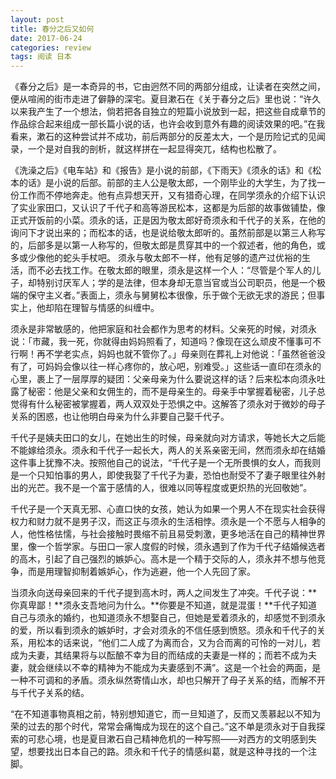 ```yaml
---
layout: post
title: 春分之后又如何
date: 2017-06-24
categories: review
tags: 阅读 日本
---
```


《春分之后》是一本奇异的书，它由迥然不同的两部分组成，让读者在突然之间，便从喧闹的街市走进了僻静的深宅。夏目漱石在《关于春分之后》里也说：<q>许久以来我产生了一个想法，倘若把各自独立的短篇小说放到一起，把这些自成章节的作品综合起来组成一部长篇小说的话，也许会收到意外有趣的阅读效果的吧。</q>在我看来，漱石的这种尝试并不成功，前后两部分的反差太大，一个是历险记式的见闻录，一个是对自我的剖析，就这样拼在一起显得突兀，结构也松散了。

《洗澡之后》《电车站》和《报告》是小说的前部，《下雨天》《须永的话》和《松本的话》是小说的后部。前部的主人公是敬太郎，一个刚毕业的大学生，为了找一份工作而不停地奔走。他有点异想天开，又有猎奇心理，在同学须永的介绍下认识了实业家田口，又认识了千代子和高等游民松本，这都是为后部的故事做铺垫，像正式开饭前的小菜。须永的话，正是因为敬太郎好奇须永和千代子的关系，在他的询问下才说出来的；而松本的话，也是说给敬太郎听的。虽然前部是以第三人称写的，后部多是以第一人称写的，但敬太郎是贯穿其中的一个叙述者，他的角色，或多或少像他的蛇头手杖吧。
须永与敬太郎不一样，他有足够的遗产过优裕的生活，而不必去找工作。在敬太郎的眼里，须永是这样一个人：<q>尽管是个军人的儿子，却特别讨厌军人；学的是法律，但本身却无意当官或当公司职员，他是一个极端的保守主义者。</q>表面上，须永与舅舅松本很像，乐于做个无欲无求的游民；但事实上，他却陷在理智与情感的纠缠中。

须永是非常敏感的，他把家庭和社会都作为思考的材料。父亲死的时候，对须永说：「市藏，我一死，你就得由妈妈照看了，知道吗？像现在这么顽皮不懂事可不行啊！再不学老实点，妈妈也就不管你了。」母亲则在葬礼上对他说：「虽然爸爸没有了，可妈妈会像以往一样心疼你的，放心吧，别难受。」这些话一直印在须永的心里，裹上了一层厚厚的疑团：父亲母亲为什么要说这样的话？后来松本向须永吐露了秘密：他是父亲和女佣生的，而不是母亲生的。母亲手中掌握着秘密，儿子总觉得有什么秘密被掌握着，两人双双处于恐惧之中。这解答了须永对于微妙的母子关系的困惑，也让他明白母亲为什么非要自己娶千代子。

千代子是姨夫田口的女儿，在她出生的时候，母亲就向对方请求，等她长大之后能不能嫁给须永。须永和千代子一起长大，两人的关系亲密无间，然而须永却在结婚这件事上犹豫不决。按照他自己的说法，<q>千代子是一个无所畏惧的女人，而我则是一个只知怕事的男人，即使我娶了千代子为妻，恐怕也耐受不了妻子眼里往外射出的光芒。我不是一个富于感情的人，很难以同等程度或更炽热的光回敬她</q>。

千代子是一个天真无邪、心直口快的女孩，她认为如果一个男人不在现实社会获得权力和财力就不是男子汉，而这正与须永的生活相悖。须永是一个不愿与人相争的人，他性格怯懦，与社会接触时畏缩不前且易受刺激，更多地活在自己的精神世界里，像一个哲学家。与田口一家人度假的时候，须永遇到了作为千代子结婚候选者的高木，引起了自己强烈的嫉妒心。高木是一个精于交际的人，须永并不想与他竞争，而是用理智抑制着嫉妒心，作为逃避，他一个人先回了家。

当须永向送母亲回来的千代子提到高木时，两人之间发生了冲突。千代子说：**你真卑鄙！**须永支吾地问为什么。**你要是不知道，就是混蛋！**千代子知道自己与须永的婚约，也知道须永不想娶自己，但她是爱着须永的，却感觉不到须永的爱，所以看到须永的嫉妒时，才会对须永的不信任感到愤怒。须永和千代子的关系，用松本的话来说，<q>他们二人成了为离而合，又为合而离的可怜的一对儿，若成为夫妻，其结果将与以酝酿不幸为目的而结成的夫妻是一样的；而若不成为夫妻，就会继续以不幸的精神为不能成为夫妻感到不满</q>。这是一个社会的两面，是一种不可调和的矛盾。须永纵然寄情山水，却也只解开了母子关系的结，而解不开与千代子关系的结。

<q>在不知道事物真相之前，特别想知道它，而一旦知道了，反而又羡慕起以不知为荣的过去的那个时代，常常会痛悔成为现在的这个自己。</q>这不单是须永对于自我探索的可悲心境，也是夏目漱石自己精神危机的一种写照——对西方的文明感到失望，想要找出日本自己的路。须永和千代子的情感纠葛，就是这种寻找的一个注脚。